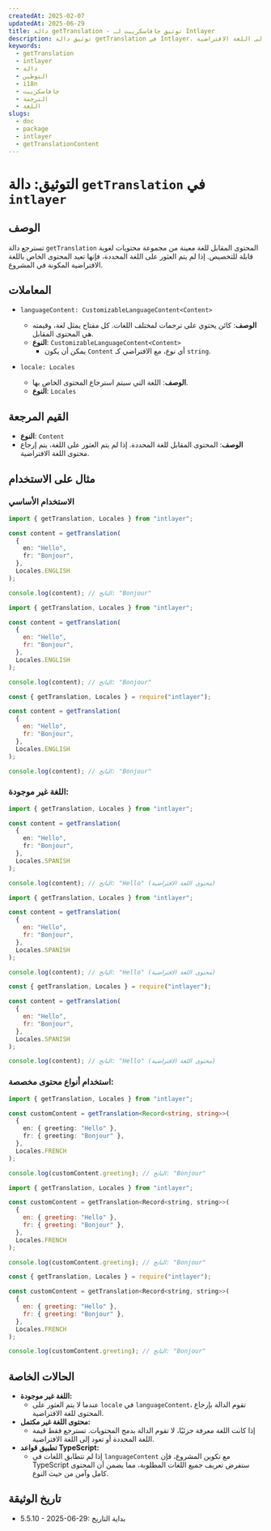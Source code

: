 ```yaml
---
createdAt: 2025-02-07
updatedAt: 2025-06-29
title: دالة getTranslation - توثيق جافاسكريبت لـ Intlayer
description: توثيق دالة getTranslation في Intlayer، التي تسترجع المحتوى المحلي للغات محددة مع الرجوع إلى اللغة الافتراضية.
keywords:
  - getTranslation
  - intlayer
  - دالة
  - التوطين
  - i18n
  - جافاسكريبت
  - الترجمة
  - اللغة
slugs:
  - doc
  - package
  - intlayer
  - getTranslationContent
---
```


# التوثيق: دالة `getTranslation` في `intlayer`

## الوصف

تسترجع دالة `getTranslation` المحتوى المقابل للغة معينة من مجموعة محتويات لغوية قابلة للتخصيص. إذا لم يتم العثور على اللغة المحددة، فإنها تعيد المحتوى الخاص باللغة الافتراضية المكونة في المشروع.

## المعاملات

- `languageContent: CustomizableLanguageContent<Content>`

  - **الوصف**: كائن يحتوي على ترجمات لمختلف اللغات. كل مفتاح يمثل لغة، وقيمته هي المحتوى المقابل.
  - **النوع**: `CustomizableLanguageContent<Content>`
    - يمكن أن يكون `Content` أي نوع، مع الافتراضي كـ `string`.

- `locale: Locales`

  - **الوصف**: اللغة التي سيتم استرجاع المحتوى الخاص بها.
  - **النوع**: `Locales`

## القيم المرجعة

- **النوع**: `Content`
- **الوصف**: المحتوى المقابل للغة المحددة. إذا لم يتم العثور على اللغة، يتم إرجاع محتوى اللغة الافتراضية.

## مثال على الاستخدام

### الاستخدام الأساسي

```typescript codeFormat="typescript"
import { getTranslation, Locales } from "intlayer";

const content = getTranslation(
  {
    en: "Hello",
    fr: "Bonjour",
  },
  Locales.ENGLISH
);

console.log(content); // الناتج: "Bonjour"
```

```javascript codeFormat="esm"
import { getTranslation, Locales } from "intlayer";

const content = getTranslation(
  {
    en: "Hello",
    fr: "Bonjour",
  },
  Locales.ENGLISH
);

console.log(content); // الناتج: "Bonjour"
```

```javascript codeFormat="commonjs"
const { getTranslation, Locales } = require("intlayer");

const content = getTranslation(
  {
    en: "Hello",
    fr: "Bonjour",
  },
  Locales.ENGLISH
);

console.log(content); // الناتج: "Bonjour"
```

### اللغة غير موجودة:

```typescript codeFormat="typescript"
import { getTranslation, Locales } from "intlayer";

const content = getTranslation(
  {
    en: "Hello",
    fr: "Bonjour",
  },
  Locales.SPANISH
);

console.log(content); // الناتج: "Hello" (محتوى اللغة الافتراضية)
```

```javascript codeFormat="esm"
import { getTranslation, Locales } from "intlayer";

const content = getTranslation(
  {
    en: "Hello",
    fr: "Bonjour",
  },
  Locales.SPANISH
);

console.log(content); // الناتج: "Hello" (محتوى اللغة الافتراضية)
```

```javascript codeFormat="commonjs"
const { getTranslation, Locales } = require("intlayer");

const content = getTranslation(
  {
    en: "Hello",
    fr: "Bonjour",
  },
  Locales.SPANISH
);

console.log(content); // الناتج: "Hello" (محتوى اللغة الافتراضية)
```

### استخدام أنواع محتوى مخصصة:

```typescript codeFormat="typescript"
import { getTranslation, Locales } from "intlayer";

const customContent = getTranslation<Record<string, string>>(
  {
    en: { greeting: "Hello" },
    fr: { greeting: "Bonjour" },
  },
  Locales.FRENCH
);

console.log(customContent.greeting); // الناتج: "Bonjour"
```

```javascript codeFormat="esm"
import { getTranslation, Locales } from "intlayer";

const customContent = getTranslation<Record<string, string>>(
  {
    en: { greeting: "Hello" },
    fr: { greeting: "Bonjour" },
  },
  Locales.FRENCH
);

console.log(customContent.greeting); // الناتج: "Bonjour"
```

```javascript codeFormat="commonjs"
const { getTranslation, Locales } = require("intlayer");

const customContent = getTranslation<Record<string, string>>(
  {
    en: { greeting: "Hello" },
    fr: { greeting: "Bonjour" },
  },
  Locales.FRENCH
);

console.log(customContent.greeting); // الناتج: "Bonjour"
```

## الحالات الخاصة

- **اللغة غير موجودة:**
  - عندما لا يتم العثور على `locale` في `languageContent`، تقوم الدالة بإرجاع المحتوى للغة الافتراضية.
- **محتوى اللغة غير مكتمل:**
  - إذا كانت اللغة معرفة جزئيًا، لا تقوم الدالة بدمج المحتويات. تسترجع فقط قيمة اللغة المحددة أو تعود إلى اللغة الافتراضية.
- **تطبيق قواعد TypeScript:**
  - إذا لم تتطابق اللغات في `languageContent` مع تكوين المشروع، فإن TypeScript ستفرض تعريف جميع اللغات المطلوبة، مما يضمن أن المحتوى كامل وآمن من حيث النوع.

## تاريخ الوثيقة

- 5.5.10 - 2025-06-29: بداية التاريخ
